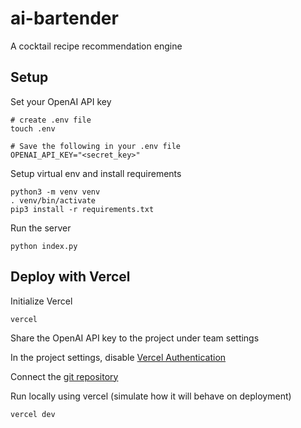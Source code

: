 # ai-bartender
A cocktail recipe recommendation engine

## Setup

Set your OpenAI API key

    # create .env file
    touch .env

    # Save the following in your .env file
    OPENAI_API_KEY="<secret_key>"

Setup virtual env and install requirements

    python3 -m venv venv
    . venv/bin/activate
    pip3 install -r requirements.txt


Run the server

    python index.py

## Deploy with Vercel

Initialize Vercel

    vercel

Share the OpenAI API key to the project under team settings

In the project settings, disable [Vercel Authentication](https://vercel.com/cmonaghans-projects-a39a8622/ai-bartender/settings/deployment-protection)

Connect the [git repository](https://vercel.com/cmonaghans-projects-a39a8622/ai-bartender/settings/git)

Run locally using vercel (simulate how it will behave on deployment)

    vercel dev
